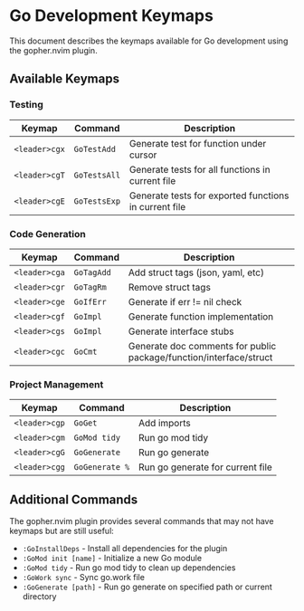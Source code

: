 # Go Development Keymaps

This document describes the keymaps available for Go development using the gopher.nvim plugin.

## Available Keymaps

### Testing

| Keymap | Command | Description |
|--------|---------|-------------|
| `<leader>cgx` | `GoTestAdd` | Generate test for function under cursor |
| `<leader>cgT` | `GoTestsAll` | Generate tests for all functions in current file |
| `<leader>cgE` | `GoTestsExp` | Generate tests for exported functions in current file |

### Code Generation

| Keymap | Command | Description |
|--------|---------|-------------|
| `<leader>cga` | `GoTagAdd` | Add struct tags (json, yaml, etc) |
| `<leader>cgr` | `GoTagRm` | Remove struct tags |
| `<leader>cge` | `GoIfErr` | Generate if err != nil check |
| `<leader>cgf` | `GoImpl` | Generate function implementation |
| `<leader>cgs` | `GoImpl` | Generate interface stubs |
| `<leader>cgc` | `GoCmt` | Generate doc comments for public package/function/interface/struct |

### Project Management

| Keymap | Command | Description |
|--------|---------|-------------|
| `<leader>cgp` | `GoGet` | Add imports |
| `<leader>cgm` | `GoMod tidy` | Run go mod tidy |
| `<leader>cgG` | `GoGenerate` | Run go generate |
| `<leader>cgg` | `GoGenerate %` | Run go generate for current file |

## Additional Commands

The gopher.nvim plugin provides several commands that may not have keymaps but are still useful:

- `:GoInstallDeps` - Install all dependencies for the plugin
- `:GoMod init [name]` - Initialize a new Go module
- `:GoMod tidy` - Run go mod tidy to clean up dependencies
- `:GoWork sync` - Sync go.work file
- `:GoGenerate [path]` - Run go generate on specified path or current directory

